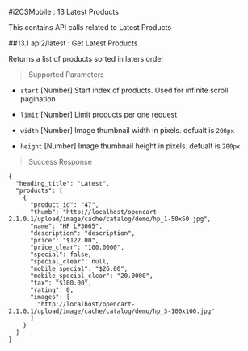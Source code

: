 #i2CSMobile : 13 Latest Products

This contains API calls related to Latest Products

##13.1 api2/latest : Get Latest Products

Returns a list of products sorted in laters order


> Supported Parameters

* `start` [Number] Start index of products. Used for infinite scroll pagination

* `limit` [Number] Limit products per one request

* `width` [Number] Image thumbnail width in pixels. defualt is `200px`

* `height` [Number] Image thumbnail height in pixels. defualt is `200px`

> Success Response

```
{
  "heading_title": "Latest",
  "products": [
    {
      "product_id": "47",
      "thumb": "http://localhost/opencart-2.1.0.1/upload/image/cache/catalog/demo/hp_1-50x50.jpg",
      "name": "HP LP3065",
      "description": "description",
      "price": "$122.00",
      "price_clear": "100.0000",
      "special": false,
      "special_clear": null,
      "mobile_special": "$26.00",
      "mobile_special_clear": "20.0000",
      "tax": "$100.00",
      "rating": 0,
      "images": [
        "http://localhost/opencart-2.1.0.1/upload/image/cache/catalog/demo/hp_3-100x100.jpg"
      ]
    }
  ]
}
```
